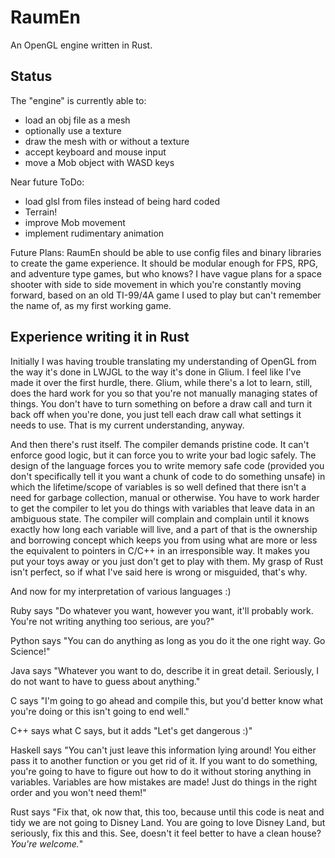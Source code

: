 RaumEn
======

An OpenGL engine written in Rust.

Status
------

The "engine" is currently able to:
- load an obj file as a mesh
- optionally use a texture
- draw the mesh with or without a texture
- accept keyboard and mouse input
- move a Mob object with WASD keys

Near future ToDo:
- load glsl from files instead of being hard coded
- Terrain!
- improve Mob movement
- implement rudimentary animation

Future Plans:
RaumEn should be able to use config files and binary libraries to create the game experience.  It should be modular enough for FPS, RPG, and adventure type games, but who knows?  I have vague plans for a space shooter with side to side movement in which you're constantly moving forward, based on an old TI-99/4A game I used to play but can't remember the name of, as my first working game.

Experience writing it in Rust
-----------------------------

Initially I was having trouble translating my understanding of OpenGL from the way it's done in LWJGL to the way it's done in Glium.  I feel like I've made it over the first hurdle, there.  Glium, while there's a lot to learn, still, does the hard work for you so that you're not manually managing states of things.  You don't have to turn something on before a draw call and turn it back off when you're done, you just tell each draw call what settings it needs to use.  That is my current understanding, anyway.

And then there's rust itself.  The compiler demands pristine code.  It can't enforce good logic, but it can force you to write your bad logic safely.  The design of the language forces you to write memory safe code (provided you don't specifically tell it you want a chunk of code to do something unsafe) in which the lifetime/scope of variables is so well defined that there isn't a need for garbage collection, manual or otherwise.  You have to work harder to get the compiler to let you do things with variables that leave data in an ambiguous state.  The compiler will complain and complain until it knows exactly how long each variable will live, and a part of that is the ownership and borrowing concept which keeps you from using what are more or less the equivalent to pointers in C/C++ in an irresponsible way.  It makes you put your toys away or you just don't get to play with them.  My grasp of Rust isn't perfect, so if what I've said here is wrong or misguided, that's why.

And now for my interpretation of various languages :)

Ruby says "Do whatever you want, however you want, it'll probably work.  You're not writing anything too serious, are you?"

Python says "You can do anything as long as you do it the one right way.  Go Science!"

Java says "Whatever you want to do, describe it in great detail.  Seriously, I do not want to have to guess about anything."

C says "I'm going to go ahead and compile this, but you'd better know what you're doing or this isn't going to end well."

C++ says what C says, but it adds "Let's get dangerous :)"

Haskell says "You can't just leave this information lying around! You either pass it to another function or you get rid of it.  If you want to do something, you're going to have to figure out how to do it without storing anything in variables.  Variables are how mistakes are made!  Just do things in the right order and you won't need them!"

Rust says "Fix that, ok now that, this too, because until this code is neat and tidy we are not going to Disney Land.  You are going to love Disney Land, but seriously, fix this and this.  See, doesn't it feel better to have a clean house?  *You're welcome.*"
